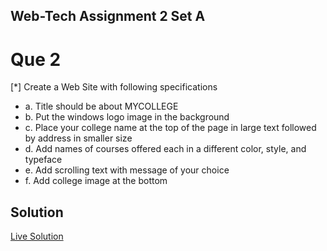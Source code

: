 ## Web-Tech Assignment 2 Set A

# Que 2
[*] Create a Web Site with following specifications 

- a. Title should be about MYCOLLEGE
- b. Put the windows logo image in the background
- c. Place your college name at the top of the page in large text followed by address in smaller size
- d. Add names of courses offered each in a different color, style, and typeface
- e. Add scrolling text with message of your choice
- f. Add college image at the bottom

## Solution

[Live Solution](https://sandesh-at-git.github.io/WebTech-Assn2-SetA-Que2/)
